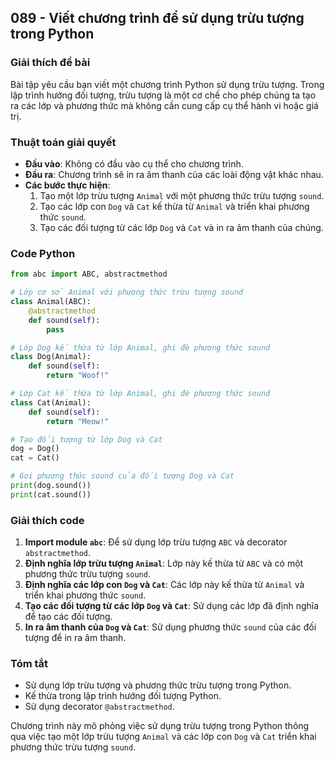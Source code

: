 ## 089 - Viết chương trình để sử dụng trừu tượng trong Python

### Giải thích đề bài

Bài tập yêu cầu bạn viết một chương trình Python sử dụng trừu tượng. Trong lập trình hướng đối tượng, trừu tượng là một cơ chế cho phép chúng ta tạo ra các lớp và phương thức mà không cần cung cấp cụ thể hành vi hoặc giá trị.

### Thuật toán giải quyết

- **Đầu vào**: Không có đầu vào cụ thể cho chương trình.
- **Đầu ra**: Chương trình sẽ in ra âm thanh của các loài động vật khác nhau.
- **Các bước thực hiện**:
  1. Tạo một lớp trừu tượng `Animal` với một phương thức trừu tượng `sound`.
  2. Tạo các lớp con `Dog` và `Cat` kế thừa từ `Animal` và triển khai phương thức `sound`.
  3. Tạo các đối tượng từ các lớp `Dog` và `Cat` và in ra âm thanh của chúng.

### Code Python

```python
from abc import ABC, abstractmethod

# Lớp cơ sở Animal với phương thức trừu tượng sound
class Animal(ABC):
    @abstractmethod
    def sound(self):
        pass

# Lớp Dog kế thừa từ lớp Animal, ghi đè phương thức sound
class Dog(Animal):
    def sound(self):
        return "Woof!"

# Lớp Cat kế thừa từ lớp Animal, ghi đè phương thức sound
class Cat(Animal):
    def sound(self):
        return "Meow!"

# Tạo đối tượng từ lớp Dog và Cat
dog = Dog()
cat = Cat()

# Gọi phương thức sound của đối tượng Dog và Cat
print(dog.sound())
print(cat.sound())
```

### Giải thích code

1. **Import module `abc`**: Để sử dụng lớp trừu tượng `ABC` và decorator `abstractmethod`.
2. **Định nghĩa lớp trừu tượng `Animal`**: Lớp này kế thừa từ `ABC` và có một phương thức trừu tượng `sound`.
3. **Định nghĩa các lớp con `Dog` và `Cat`**: Các lớp này kế thừa từ `Animal` và triển khai phương thức `sound`.
4. **Tạo các đối tượng từ các lớp `Dog` và `Cat`**: Sử dụng các lớp đã định nghĩa để tạo các đối tượng.
5. **In ra âm thanh của `Dog` và `Cat`**: Sử dụng phương thức `sound` của các đối tượng để in ra âm thanh.

### Tóm tắt

- Sử dụng lớp trừu tượng và phương thức trừu tượng trong Python.
- Kế thừa trong lập trình hướng đối tượng Python.
- Sử dụng decorator `@abstractmethod`.

Chương trình này mô phỏng việc sử dụng trừu tượng trong Python thông qua việc tạo một lớp trừu tượng `Animal` và các lớp con `Dog` và `Cat` triển khai phương thức trừu tượng `sound`.
